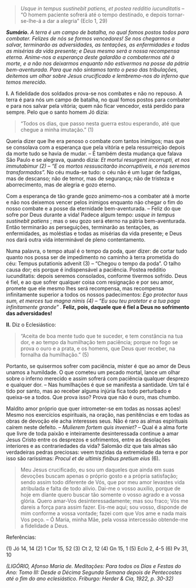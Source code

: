 > *Usque in tempus sustinebit patiens, et postea redditio iucunditatis* – “O homem paciente sofrerá até o tempo destinado, e depois tornar-se-lhe-á a dar a alegria” (Eclo 1, 29)

***Sumário.** A terra é um campo de batalha, no qual fomos postos todos para combater. Felizes de nós se formos vencedores! Se nos chegarmos a salvar, terminarão as adversidades, as tentações, as enfermidades e todas as misérias da vida presente; e Deus mesmo será a nossa recompensa eterna. Anime-nos a esperança deste galardão a combatermos até à morte, e a não nos deixarmos enquanto não estivermos na posse da pátria bem-aventurada. Para que não sintamos tanto o peso das tribulações, deitemos um olhar sobre Jesus crucificado e lembremo-nos do inferno que temos merecido.*

**I.** A fidelidade dos soldados prova-se nos combates e não no repouso. A terra é para nós um campo de batalha, no qual fomos postos para combater e para nos salvar pela vitória; quem não ficar vencedor, está perdido para sempre. Pelo que o santo homem Jó dizia:

> “Todos os dias, que passo nesta guerra estou esperando, até que chegue a minha imutação.” (1)

Queria dizer que lhe era penoso o combate com tantos inimigos; mas que se consolava com a esperança que pela vitória e pela ressurreição depois da morte tudo se havia de mudar. – É também desta mudança que falava São Paulo e se alegrava, quando dizia: *Et mortui resurgent incorrupti, et nos immutabimur (2) – “E os mortos ressuscitarão incorruptíveis, e nós seremos transformados”.* No céu muda-se tudo: o céu não é um lugar de fadigas, mas de descanso; não de temor, mas de segurança; não de tristeza e aborrecimento, mas de alegria e gozo eterno.

Com a esperança de tão grande gozo animemo-nos a combater até à morte e não nos deixemos vencer pelos inimigos enquanto não chegar o fim do nosso combate e a posse da eternidade bem-aventurada. – Feliz do que sofre por Deus durante a vida! Padece algum tempo: *usque in tempus sustinebit patiens* ; mas o seu gozo será eterno na pátria bem-aventurada. Então terminarão as perseguições, terminarão as tentações, as enfermidades, as moléstias e todas as misérias da vida presente; e Deus nos dará outra vida interminável de pleno contentamento.

Numa palavra, o tempo atual é o tempo da poda, quer dizer: de cortar tudo quanto nos possa ser de impedimento no caminho à terra prometida do céu: Tempus putationis advenit (3) – “Chegou o tempo da poda”. O talho causa dor; eis porque é indispensável a paciência. Postea redditio iucunditatis: depois seremos consolados, conforme tivermos sofrido. Deus é fiel, e ao que sofrer qualquer coisa com resignação e por seu amor, promete que ele mesmo lhes será recompensa, mas recompensa infinitamente superior a todos os nossos padecimentos: *Ego protector tuus sum, et merces tua magna nimis (4) – “Eu sou teu protetor e a tua paga infinitamente grande”* . **Feliz, pois, daquele que é fiel a Deus no sofrimento das adversidades!**

**II.** Diz o Eclesiástico:

> “Aceita de boa mente tudo que te suceder, e tem constância na tua dor, e ao tempo da humilhação tem paciência; porque no fogo se prova o ouro e a prata, e os homens, que Deus quer receber, na fornalha da humilhação.” (5)

Portanto, se quisermos sofrer com paciência, mister é que ao amor de Deus unamos a humildade. O que cometeu um pecado mortal, lance um olhar sobre o inferno merecido e assim sofrerá com paciência qualquer desprezo e qualquer dor. – Nas humilhações é que se manifesta a santidade. Um tal é tido por santo, mas ao receber alguma injúria fica todo perturbado e queixa-se a todos. Que prova isso? Prova que não é ouro, mas chumbo.

Maldito amor próprio que quer intrometer-se em todas as nossas ações! Mesmo nos exercícios espirituais, na oração, nas penitências e em todas as obras de devoção ele acha interesses seus. Não é raro as almas espirituais caírem neste defeito. – *Mulierem fortem quis inveniet?* – Qual é a alma forte que livre de toda paixão e inteiramente desinteressada continue a amar Jesus Cristo entre os desprezos e sofrimentos, entre as desolações interiores e as contrariedades da vida? Salomão diz que tais almas são verdadeiras pedras preciosas: veem trazidas da extremidade da terra e por isso são raríssimas: *Procul et de ultimis finibus pretium eius* (6).

> Meu Jesus crucificado, eu sou um daqueles que ainda em suas devoções buscam apenas o próprio gosto e a própria satisfação; sendo assim todo diferente de Vós, que por meu amor levastes vida atribulada e falta de todo alívio. Dai-me o vosso auxílio, porque de hoje em diante quero buscar tão somente o vosso agrado e a vossa glória. Quero amar-Vos desinteressadamente; mas sou fraco; Vós me dareis a força para assim fazer. Eis-me aqui; sou vosso, disponde de mim conforme a vossa vontade; fazei com que Vos ame e nada mais Vos peço. – Ó Maria, minha Mãe, pela vossa intercessão obtende-me a fidelidade a Deus.

Referências:

\(1\) Jó 14, 14 (2) 1 Cor 15, 52 (3) Ct 2, 12 (4) Gn 15, 1 (5) Eclo 2, 4-5 (6) Pv 31, 10

*(LIGÓRIO, Afonso Maria de. Meditações: Para todos os Dias e Festas do Ano: Tomo III: Desde a Décima Segunda Semana depois de Pentecostes até o fim do ano eclesiástico. Friburgo: Herder & Cia, 1922, p. 30-32)*
